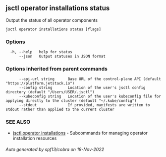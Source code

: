## jsctl operator installations status

Output the status of all operator components

```
jsctl operator installations status [flags]
```

### Options

```
  -h, --help   help for status
      --json   Output statuses in JSON format
```

### Options inherited from parent commands

```
      --api-url string      Base URL of the control-plane API (default "https://platform.jetstack.io")
      --config string       Location of the user's jsctl config directory (default "/Users/USER/.jsctl")
      --kubeconfig string   Location of the user's kubeconfig file for applying directly to the cluster (default "~/.kube/config")
      --stdout              If provided, manifests are written to stdout rather than applied to the current cluster
```

### SEE ALSO

* [jsctl operator installations](jsctl_operator_installations.md)	 - Subcommands for managing operator installation resources

###### Auto generated by spf13/cobra on 18-Nov-2022
